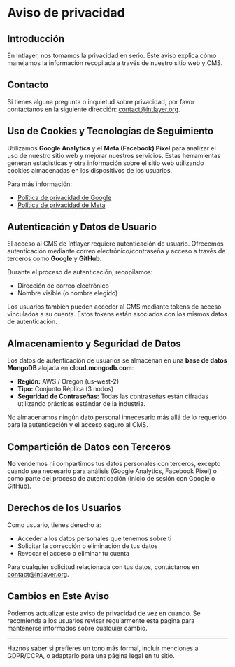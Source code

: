 # Aviso de privacidad

## Introducción

En Intlayer, nos tomamos la privacidad en serio. Este aviso explica cómo manejamos la información recopilada a través de nuestro sitio web y CMS.

## Contacto

Si tienes alguna pregunta o inquietud sobre privacidad, por favor contáctanos en la siguiente dirección: [contact@intlayer.org](mailto:contact@intlayer.org).

## Uso de Cookies y Tecnologías de Seguimiento

Utilizamos **Google Analytics** y el **Meta (Facebook) Pixel** para analizar el uso de nuestro sitio web y mejorar nuestros servicios. Estas herramientas generan estadísticas y otra información sobre el sitio web utilizando cookies almacenadas en los dispositivos de los usuarios.

Para más información:

- [Política de privacidad de Google](https://policies.google.com/privacy)
- [Política de privacidad de Meta](https://www.facebook.com/privacy/policy)

## Autenticación y Datos de Usuario

El acceso al CMS de Intlayer requiere autenticación de usuario. Ofrecemos autenticación mediante correo electrónico/contraseña y acceso a través de terceros como **Google** y **GitHub**.

Durante el proceso de autenticación, recopilamos:

- Dirección de correo electrónico
- Nombre visible (o nombre elegido)

Los usuarios también pueden acceder al CMS mediante tokens de acceso vinculados a su cuenta. Estos tokens están asociados con los mismos datos de autenticación.

## Almacenamiento y Seguridad de Datos

Los datos de autenticación de usuarios se almacenan en una **base de datos MongoDB** alojada en **cloud.mongodb.com**:

- **Región:** AWS / Oregón (us-west-2)
- **Tipo:** Conjunto Réplica (3 nodos)
- **Seguridad de Contraseñas:** Todas las contraseñas están cifradas utilizando prácticas estándar de la industria.

No almacenamos ningún dato personal innecesario más allá de lo requerido para la autenticación y el acceso seguro al CMS.

## Compartición de Datos con Terceros

**No** vendemos ni compartimos tus datos personales con terceros, excepto cuando sea necesario para análisis (Google Analytics, Facebook Pixel) o como parte del proceso de autenticación (inicio de sesión con Google o GitHub).

## Derechos de los Usuarios

Como usuario, tienes derecho a:

- Acceder a los datos personales que tenemos sobre ti
- Solicitar la corrección o eliminación de tus datos
- Revocar el acceso o eliminar tu cuenta

Para cualquier solicitud relacionada con tus datos, contáctanos en [contact@intlayer.org](mailto:contact@intlayer.org).

## Cambios en Este Aviso

Podemos actualizar este aviso de privacidad de vez en cuando. Se recomienda a los usuarios revisar regularmente esta página para mantenerse informados sobre cualquier cambio.

---

Haznos saber si prefieres un tono más formal, incluir menciones a GDPR/CCPA, o adaptarlo para una página legal en tu sitio.

